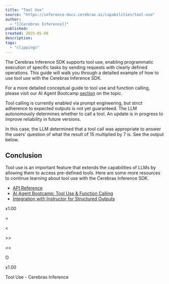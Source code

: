 ```yaml
---
title: "Tool Use"
source: "https://inference-docs.cerebras.ai/capabilities/tool-use"
author:
  - "[[Cerebras Inference]]"
published:
created: 2025-05-08
description:
tags:
  - "clippings"
---
```

The Cerebras Inference SDK supports tool use, enabling programmatic execution of specific tasks by sending requests with clearly defined operations. This guide will walk you through a detailed example of how to use tool use with the Cerebras Inference SDK.

For a more detailed conceptual guide to tool use and function calling, please visit our AI Agent Bootcamp [section](https://inference-docs.cerebras.ai/agent-bootcamp/section-2) on the topic.

Tool calling is currently enabled via prompt engineering, but strict adherence to expected outputs is not yet guaranteed. The LLM autonomously determines whether to call a tool. An update is in progress to improve reliability in future versions.

In this case, the LLM determined that a tool call was appropriate to answer the users’ question of what the result of 15 multiplied by 7 is. See the output below.

## Conclusion

Tool use is an important feature that extends the capabilities of LLMs by allowing them to access pre-defined tools. Here are some more resources to continue learning about tool use with the Cerebras Inference SDK.

- [API Reference](https://inference-docs.cerebras.ai/api-reference/chat-completions)
- [AI Agent Bootcamp: Tool Use & Function Calling](https://inference-docs.cerebras.ai/agent-bootcamp/section-2)
- [Integration with Instructor for Structured Outputs](https://python.useinstructor.com/blog/2024/10/15/introducing-structured-outputs-with-cerebras-inference/)

x1.00

\>

<

\>>

<<

O

x1.00

Tool Use - Cerebras Inference